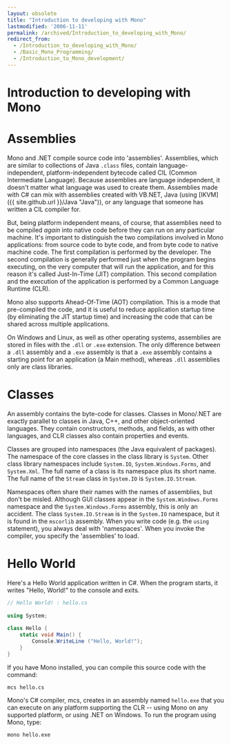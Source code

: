 ```yaml
---
layout: obsolete
title: "Introduction to developing with Mono"
lastmodified: '2006-11-11'
permalink: /archived/Introduction_to_developing_with_Mono/
redirect_from:
  - /Introduction_to_developing_with_Mono/
  - /Basic_Mono_Programming/
  - /Introduction_to_Mono_development/
---
```


Introduction to developing with Mono
====================================

Assemblies
==========

Mono and .NET compile source code into 'assemblies'. Assemblies, which are similar to collections of Java `.class` files, contain language-independent, platform-independent bytecode called CIL (Common Intermediate Language). Because assemblies are language independent, it doesn't matter what language was used to create them. Assemblies made with C\# can mix with assemblies created with VB.NET, Java (using [IKVM]({{ site.github.url }}/Java "Java")), or any language that someone has written a CIL compiler for.

But, being platform independent means, of course, that assemblies need to be compiled *again* into native code before they can run on any particular machine. It's important to distinguish the two compilations involved in Mono applications: from source code to byte code, and from byte code to native machine code. The first compilation is performed by the developer. The second compilation is generally performed just when the program begins executing, on the very computer that will run the application, and for this reason it's called Just-In-Time (JIT) compilation. This second compilation and the execution of the application is performed by a Common Language Runtime (CLR).

Mono also supports Ahead-Of-Time (AOT) compilation. This is a mode that pre-compiled the code, and it is useful to reduce application startup time (by eliminating the JIT startup time) and increasing the code that can be shared across multiple applications.

On Windows and Linux, as well as other operating systems, assemblies are stored in files with the `.dll` or `.exe` extension. The only difference between a `.dll` assembly and a `.exe` assembly is that a `.exe` assembly contains a starting point for an application (a Main method), whereas `.dll` assemblies only are class libraries.

Classes
=======

An assembly contains the byte-code for classes. Classes in Mono/.NET are exactly parallel to classes in Java, C++, and other object-oriented languages. They contain constructors, methods, and fields, as with other languages, and CLR classes also contain properties and events.

Classes are grouped into namespaces (the Java equivalent of packages). The namespace of the core classes in the class library is `System`. Other class library namespaces include `System.IO`, `System.Windows.Forms`, and `System.Xml`. The full name of a class is its namespace plus its short name. The full name of the `Stream` class in `System.IO` is `System.IO.Stream`.

Namespaces often share their names with the names of assemblies, but don't be misled. Although GUI classes appear in the `System.Windows.Forms` namespace and the `System.Windows.Forms` assembly, this is only an accident. The class `System.IO.Stream` is in the `System.IO` namespace, but it is found in the `mscorlib` assembly. When you write code (e.g. the `using` statement), you always deal with 'namespaces'. When you invoke the compiler, you specify the 'assemblies' to load.

Hello World
===========

Here's a Hello World application written in C\#. When the program starts, it writes "Hello, World!" to the console and exits.

``` csharp
// Hello World! : hello.cs
 
using System;
 
class Hello {
    static void Main() {
        Console.WriteLine ("Hello, World!");
    }
}
```

If you have Mono installed, you can compile this source code with the command:

    mcs hello.cs

Mono's C\# compiler, mcs, creates in an assembly named `hello.exe` that you can execute on any platform supporting the CLR -- using Mono on any supported platform, or using .NET on Windows. To run the program using Mono, type:

    mono hello.exe

